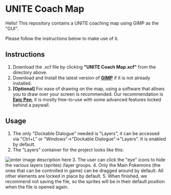 # UNITE Coach Map

Hello! This repository contains a UNITE coaching map using GIMP as the "GUI". 

Please follow the instructions below to make use of it. 

## Instructions

1. Download the .xcf file by clicking **"UNITE Coach Map.xcf"** from the directory above.
2. Download and Install the latest version of **[GIMP](https://www.gimp.org)** if it is not already installed.
3. **[Optional]** For ease of drawing on the map, using a software that allows you to draw over your screen is recommended. Our recommendation is **[Epic Pen](https://epicpen.com)**, it is mostly free-to-use with some advanced features locked behind a paywall.  

## Usage
1. The only "Dockable Dialogue" needed is "Layers", it can be accessed via "Ctrl+L" or "Windows"->"Dockable Dialogue"->"Layers". It is enabled by default. 
2. The "Layers" container for the project looks like this:

 ![enter image description here](https://i.imgur.com/tq0x6j7.png)
 3. The user can click the "eye" icons to hide the various layers (sprites) /layer groups.
 4. Only the Main Pokemons (the ones that can be controlled in game) can be dragged around by default. All other elements are locked in place by default.
 5. When finished, we recommend not saving the file, so the sprites will be in their default position when the file is opened again.  



